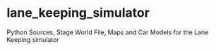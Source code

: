 # lane_keeping_simulator
Python Sources, Stage World File, Maps and Car Models for the Lane Keeping simulator
